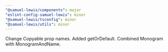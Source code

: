 ```yaml
---
"@samuel-lewis/components": major
"eslint-config-samuel-lewis": minor
"@samuel-lewis/tsconfig": minor
"@samuel-lewis/utils": minor
---
```


Change Copyable prop names. Added getOrDefault. Combined Monogram with MonogramAndName.
